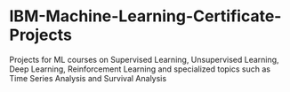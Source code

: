 # IBM-Machine-Learning-Certificate-Projects
Projects for ML courses on Supervised Learning, Unsupervised Learning, Deep Learning, Reinforcement Learning and specialized topics such as Time Series Analysis and Survival Analysis
